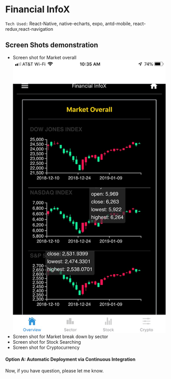 # Financial InfoX

`Tech Used:` React-Native, native-echarts, expo, antd-mobile, react-redux,react-navigation

## Screen Shots demonstration

- Screen shot for Market overall
  ![alt text](assets/images/marketOverall.jpg)
- Screen shot for Market break down by sector
- Screen shot for Stock Searching
- Screen shot for Cryptocurrency

#### Option A: Automatic Deployment via Continuous Integration

Now, if you have question, please let me know.
